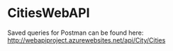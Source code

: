# CitiesWebAPI

Saved queries for Postman can be found here: http://webapiproject.azurewebsites.net/api/City/Cities
